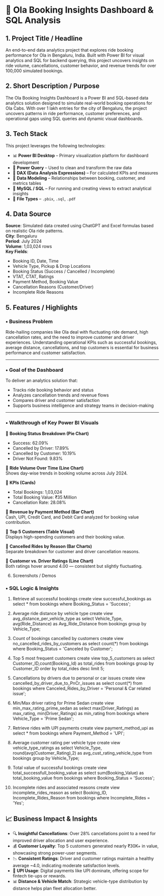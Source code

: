 # 🚖 Ola Booking Insights Dashboard & SQL Analysis

## 1. Project Title / Headline
An end-to-end data analytics project that explores ride booking performance for Ola in Bengaluru, India. Built with Power BI for visual analytics and SQL for backend querying, this project uncovers insights on ride volume, cancellations, customer behavior, and revenue trends for over 100,000 simulated bookings.

## 2. Short Description / Purpose
The Ola Booking Insights Dashboard is a Power BI and SQL-based data analytics solution designed to simulate real-world booking operations for Ola Cabs. With over 1 lakh entries for the city of Bengaluru, the project uncovers patterns in ride performance, customer preferences, and operational gaps using SQL queries and dynamic visual dashboards.

## 3. Tech Stack
This project leverages the following technologies:

- 📊 **Power BI Desktop** – Primary visualization platform for dashboard development  
- 🧼 **Power Query** – Used to clean and transform the raw data  
- 🧠 **DAX (Data Analysis Expressions)** – For calculated KPIs and measures  
- 🧱 **Data Modeling** – Relationships between booking, customer, and metrics tables  
- 🐘 **MySQL / SQL** – For running and creating views to extract analytical insights  
- 📁 **File Types** – `.pbix`, `.sql`, `.pdf`

## 4. Data Source
**Source**: Simulated data created using ChatGPT and Excel formulas based on realistic Ola ride patterns.  
**City**: Bengaluru  
**Period**: July 2024  
**Volume**: 1,03,024 rows  
**Key Fields**:
- Booking ID, Date, Time
- Vehicle Type, Pickup & Drop Locations
- Booking Status (Success / Cancelled / Incomplete)
- VTAT, CTAT, Ratings
- Payment Method, Booking Value
- Cancellation Reasons (Customer/Driver)
- Incomplete Ride Reasons

## 5. Features / Highlights
### • Business Problem
Ride-hailing companies like Ola deal with fluctuating ride demand, high cancellation rates, and the need to improve customer and driver experiences. Understanding operational KPIs such as successful bookings, average distance, cancellations, and top customers is essential for business performance and customer satisfaction.

---

### • Goal of the Dashboard
To deliver an analytics solution that:
- Tracks ride booking behavior and status
- Analyzes cancellation trends and revenue flows
- Compares driver and customer satisfaction
- Supports business intelligence and strategy teams in decision-making

---

### • Walkthrough of Key Power BI Visuals

🔹 **Booking Status Breakdown (Pie Chart)**  
- Success: 62.09%  
- Cancelled by Driver: 17.89%  
- Cancelled by Customer: 10.19%  
- Driver Not Found: 9.83%

🔹 **Ride Volume Over Time (Line Chart)**  
Shows day-wise trends in booking volume across July 2024.

🔹 **KPIs (Cards)**  
- Total Bookings: 1,03,024  
- Total Booking Value: ₹35 Million  
- Cancellation Rate: 28.08%

🔹 **Revenue by Payment Method (Bar Chart)**  
Cash, UPI, Credit Card, and Debit Card analyzed for booking value contribution.

🔹 **Top 5 Customers (Table Visual)**  
Displays high-spending customers and their booking value.

🔹 **Cancelled Rides by Reason (Bar Charts)**  
Separate breakdown for customer and driver cancellation reasons.

🔹 **Customer vs. Driver Ratings (Line Chart)**  
Both ratings hover around 4.00 — consistent but slightly fluctuating.

6. Screenshots / Demos



### • SQL Logic & Insights

1. Retrieve all successful bookings
   create view successful_bookings as select * from bookings where Booking_Status = 'Success';
   
2. Average ride distance by vehicle type
   create view avg_distance_per_vehicle_type as select Vehicle_Type, avg(Ride_Distance) as Avg_Ride_Distance from bookings group by Vehicle_Type;
   
3. Count of bookings cancelled by customers
   create view no_cancelled_rides_by_customers as select count(*) from bookings where Booking_Status = 'Canceled by Customer';
   
4. Top 5 most frequent customers
   create view top_5_customers as select Customer_ID,count(Booking_Id) as total_rides from bookings group by Customer_ID order by total_rides desc limit 5;
   
5. Cancellations by drivers due to personal or car issues
   create view cancelled_by_driver_due_to_PnCr_issues as select count(*) from bookings where Canceled_Rides_by_Driver = 'Personal & Car related issue';
     
6. Min/Max driver rating for Prime Sedan
   create view min_max_rating_prime_sedan as select max(Driver_Ratings) as max_rating, min(Driver_Ratings) as min_rating from bookings where Vehicle_Type = 'Prime Sedan';
    
7. Retrieve rides with UPI payments
   create view payment_method_upi as select * from bookings where Payment_Method = 'UPI';
    
8. Average customer rating per vehicle type
   create view vehicle_type_ratings as select Vehicle_Type, round(avg(Customer_Rating),2) as avg_cust_rating_vehicle_type from bookings group by Vehicle_Type;
    
9. Total value of successful bookings
   create view total_successfull_booking_value as select sum(Booking_Value) as total_booking_value from bookings where Booking_Status = 'Success';
     
10. Incomplete rides and associated reasons
    create view incomplete_rides_reason as select  Booking_ID, Incomplete_Rides_Reason from bookings where Incomplete_Rides = 'Yes';


## 📈 Business Impact & Insights

- 🔍 **Insightful Cancellations**: Over 28% cancellations point to a need for improved driver allocation and user experience.
- 💰 **Customer Loyalty**: Top 5 customers generated nearly ₹30K+ in value, showcasing strong power-user segments.
- 📉 **Consistent Ratings**: Driver and customer ratings maintain a healthy average ~4.0, indicating moderate satisfaction levels.
- 💸 **UPI Usage**: Digital payments like UPI dominate, offering scope for fintech tie-ups or rewards.
- 📊 **Distance & Vehicle Match**: Strategic vehicle-type distribution by distance helps plan fleet allocation better.
    
